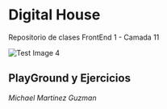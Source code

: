 # Digital House
Repositorio de clases FrontEnd 1 - Camada 11

![Test Image 4](https://www.digitalhouse.com/logo-DH.png)

## PlayGround y Ejercicios 
_Michael Martinez Guzman_
